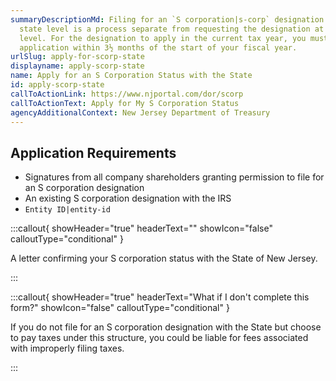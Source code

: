 ```yaml
---
summaryDescriptionMd: Filing for an `S corporation|s-corp` designation at the
  state level is a process separate from requesting the designation at a federal
  level. For the designation to apply in the current tax year, you must file the
  application within 3½ months of the start of your fiscal year.
urlSlug: apply-for-scorp-state
displayname: apply-scorp-state
name: Apply for an S Corporation Status with the State
id: apply-scorp-state
callToActionLink: https://www.njportal.com/dor/scorp
callToActionText: Apply for My S Corporation Status
agencyAdditionalContext: New Jersey Department of Treasury
---
```


## Application Requirements

- Signatures from all company shareholders granting permission to file for an S corporation designation
- An existing S corporation designation with the IRS
- `Entity ID|entity-id`

:::callout{ showHeader="true" headerText="" showIcon="false" calloutType="conditional" }

A letter confirming your S corporation status with the State of New Jersey.

:::

:::callout{ showHeader="true" headerText="What if I don't complete this form?" showIcon="false" calloutType="conditional" }

If you do not file for an S corporation designation with the State but choose to pay taxes under this structure, you could be liable for fees associated with improperly filing taxes.

:::
